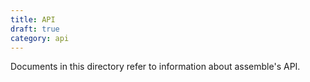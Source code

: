 ```yaml
---
title: API
draft: true
category: api
---
```

Documents in this directory refer to information about assemble's API.
